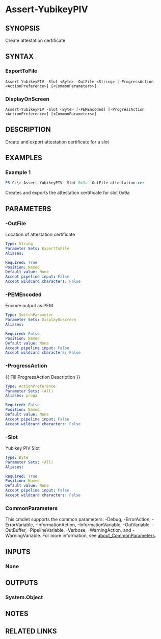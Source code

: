 ﻿---
external help file: VirotYubikey.dll-Help.xml
Module Name: virotYubikey
online version:
schema: 2.0.0
---

# Assert-YubikeyPIV

## SYNOPSIS
Create attestation certificate

## SYNTAX

### ExportToFile
```
Assert-YubikeyPIV -Slot <Byte> -OutFile <String> [-ProgressAction <ActionPreference>] [<CommonParameters>]
```

### DisplayOnScreen
```
Assert-YubikeyPIV -Slot <Byte> [-PEMEncoded] [-ProgressAction <ActionPreference>] [<CommonParameters>]
```

## DESCRIPTION
Create and export attestation certificate for a slot

## EXAMPLES

### Example 1
```powershell
PS C:\> Assert-YubikeyPIV -Slot 0x9a -OutFile attestation.cer
```

Creates and exports the attestation certificate for slot 0x9a

## PARAMETERS

### -OutFile
Location of attestation certificate

```yaml
Type: String
Parameter Sets: ExportToFile
Aliases:

Required: True
Position: Named
Default value: None
Accept pipeline input: False
Accept wildcard characters: False
```

### -PEMEncoded
Encode output as PEM

```yaml
Type: SwitchParameter
Parameter Sets: DisplayOnScreen
Aliases:

Required: False
Position: Named
Default value: None
Accept pipeline input: False
Accept wildcard characters: False
```

### -ProgressAction
{{ Fill ProgressAction Description }}

```yaml
Type: ActionPreference
Parameter Sets: (All)
Aliases: proga

Required: False
Position: Named
Default value: None
Accept pipeline input: False
Accept wildcard characters: False
```

### -Slot
Yubikey PIV Slot

```yaml
Type: Byte
Parameter Sets: (All)
Aliases:

Required: True
Position: Named
Default value: None
Accept pipeline input: False
Accept wildcard characters: False
```

### CommonParameters
This cmdlet supports the common parameters: -Debug, -ErrorAction, -ErrorVariable, -InformationAction, -InformationVariable, -OutVariable, -OutBuffer, -PipelineVariable, -Verbose, -WarningAction, and -WarningVariable. For more information, see [about_CommonParameters](http://go.microsoft.com/fwlink/?LinkID=113216).

## INPUTS

### None

## OUTPUTS

### System.Object
## NOTES

## RELATED LINKS
